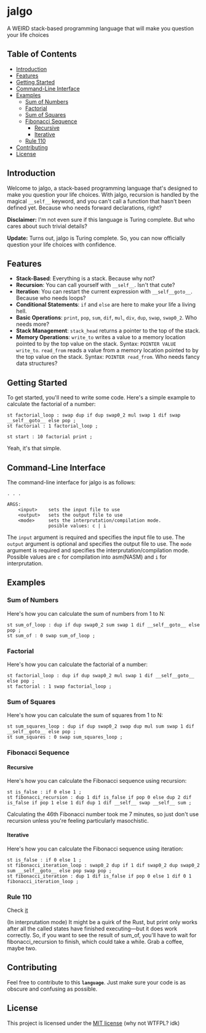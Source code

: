 # jalgo
A WEIRD stack-based programming language that will make you question your life choices

## Table of Contents

- [Introduction](#introduction)
- [Features](#features)
- [Getting Started](#getting-started)
- [Command-Line Interface](#command-line-interface)
- [Examples](#examples)
  - [Sum of Numbers](#sum-of-numbers)
  - [Factorial](#factorial)
  - [Sum of Squares](#sum-of-squares)
  - [Fibonacci Sequence](#fibonacci-sequence)
    - [Recursive](#recursive)
    - [Iterative](#iterative)
  - [Rule 110](#rule-110)
- [Contributing](#contributing)
- [License](#license)

## Introduction

Welcome to jalgo, a stack-based programming language that's designed to make you question your life choices. With jalgo, recursion is handled by the magical `__self__` keyword, and you can't call a function that hasn't been defined yet. Because who needs forward declarations, right?

**Disclaimer:** I'm not even sure if this language is Turing complete. But who cares about such trivial details?

**Update:** Turns out, jalgo is Turing complete. So, you can now officially question your life choices with confidence.

## Features

- **Stack-Based**: Everything is a stack. Because why not?
- **Recursion**: You can call yourself with `__self__`. Isn't that cute?
- **Iteration**: You can restart the current expression with `__self__goto__`. Because who needs loops?
- **Conditional Statements**: `if` and `else` are here to make your life a living hell.
- **Basic Operations**: `print`, `pop`, `sum`, `dif`, `mul`, `div`, `dup`, `swap`, `swap0_2`. Who needs more?
- **Stack Management**: `stack_head` returns a pointer to the top of the stack.
- **Memory Operations**: `write_to` writes a value to a memory location pointed to by the top value on the stack. Syntax: `POINTER VALUE write_to`. `read_from` reads a value from a memory location pointed to by the top value on the stack. Syntax: `POINTER read_from`. Who needs fancy data structures?


## Getting Started

To get started, you'll need to write some code. Here's a simple example to calculate the factorial of a number:

```jalgo
st factorial_loop : swap dup if dup swap0_2 mul swap 1 dif swap __self__goto__ else pop ;
st factorial : 1 factorial_loop ;

st start : 10 factorial print ;
```

Yeah, it's that simple.

## Command-Line Interface

The command-line interface for jalgo is as follows:

```
. . .

ARGS:
    <input>    sets the input file to use
    <output>   sets the output file to use
    <mode>     sets the interprutation/compilation mode.
               posible values: c | i
```

The `input` argument is required and specifies the input file to use. The `output` argument is optional and specifies the output file to use. The `mode` argument is required and specifies the interprutation/compilation mode. Possible values are `c` for compilation into asm(NASM) and `i` for interprutation.
## Examples

### Sum of Numbers

Here's how you can calculate the sum of numbers from 1 to N:

```jalgo
st sum_of_loop : dup if dup swap0_2 sum swap 1 dif __self__goto__ else pop ;
st sum_of : 0 swap sum_of_loop ;
```

### Factorial

Here's how you can calculate the factorial of a number:

```jalgo
st factorial_loop : dup if dup swap0_2 mul swap 1 dif __self__goto__ else pop ;
st factorial : 1 swap factorial_loop ;
```

### Sum of Squares

Here's how you can calculate the sum of squares from 1 to N:

```jalgo
st sum_squares_loop : dup if dup swap0_2 swap dup mul sum swap 1 dif __self__goto__ else pop ;
st sum_squares : 0 swap sum_squares_loop ;
```

### Fibonacci Sequence

#### Recursive

Here's how you can calculate the Fibonacci sequence using recursion:

```jalgo
st is_false : if 0 else 1 ;
st fibonacci_recursion : dup 1 dif is_false if pop 0 else dup 2 dif is_false if pop 1 else 1 dif dup 1 dif __self__ swap __self__ sum ;
```

Calculating the 46th Fibonacci number took me 7 minutes, so just don't use recursion unless you're feeling particularly masochistic.

#### Iterative

Here's how you can calculate the Fibonacci sequence using iteration:

```jalgo
st is_false : if 0 else 1 ;
st fibonacci_iteration_loop : swap0_2 dup if 1 dif swap0_2 dup swap0_2 sum __self__goto__ else pop swap pop ;
st fibonacci_iteration : dup 1 dif is_false if pop 0 else 1 dif 0 1 fibonacci_iteration_loop ;
```

### Rule 110

Check [it](examples/rule110.jalgo)

(In interprutation mode) It might be a quirk of the Rust, but print only works after all the called states have finished executing—but it does work correctly. So, if you want to see the result of sum_of, you'll have to wait for fibonacci_recursion to finish, which could take a while. Grab a coffee, maybe two.

## Contributing

Feel free to contribute to this **`language`**. Just make sure your code is as obscure and confusing as possible.

## License

This project is licensed under the [MIT license](license) (why not WTFPL? idk)
